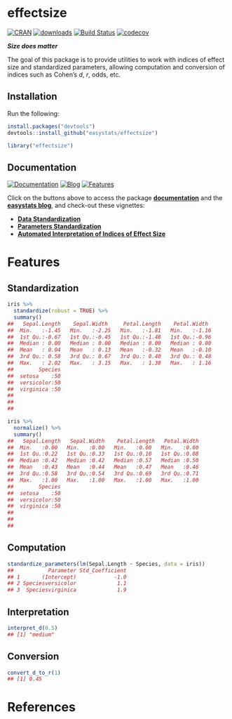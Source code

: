 
<!-- # bayestestR <img src='man/figures/logo.png' align="right" height="139" /> -->

# effectsize

[![CRAN](http://www.r-pkg.org/badges/version/effectsize)](https://cran.r-project.org/package=effectsize)
[![downloads](http://cranlogs.r-pkg.org/badges/effectsize)](https://cran.r-project.org/package=effectsize)
[![Build
Status](https://travis-ci.org/easystats/effectsize.svg?branch=master)](https://travis-ci.org/easystats/effectsize)
[![codecov](https://codecov.io/gh/easystats/effectsize/branch/master/graph/badge.svg)](https://codecov.io/gh/easystats/effectsize)

***Size does matter***

The goal of this package is to provide utilities to work with indices of
effect size and standardized parameters, allowing computation and
conversion of indices such as Cohen’s *d*, *r*, odds, etc.

## Installation

Run the following:

``` r
install.packages("devtools")
devtools::install_github("easystats/effectsize")
```

``` r
library("effectsize")
```

## Documentation

[![Documentation](https://img.shields.io/badge/documentation-effectsize-orange.svg?colorB=E91E63)](https://easystats.github.io/effectsize/)
[![Blog](https://img.shields.io/badge/blog-easystats-orange.svg?colorB=FF9800)](https://easystats.github.io/blog/posts/)
[![Features](https://img.shields.io/badge/features-effectsize-orange.svg?colorB=2196F3)](https://easystats.github.io/effectsize/reference/index.html)

Click on the buttons above to access the package
[**documentation**](https://easystats.github.io/effectsize/) and the
[**easystats blog**](https://easystats.github.io/blog/posts/), and
check-out these vignettes:

  - [**Data
    Standardization**](https://easystats.github.io/effectsize/articles/standardize_data.html)
  - [**Parameters
    Standardization**](https://easystats.github.io/effectsize/articles/standardize_parameters.html)
  - [**Automated Interpretation of Indices of Effect
    Size**](https://easystats.github.io/effectsize/articles/interpret.html)

# Features

## Standardization

``` r
iris %>% 
  standardize(robust = TRUE) %>% 
  summary()
##   Sepal.Length    Sepal.Width     Petal.Length    Petal.Width   
##  Min.   :-1.45   Min.   :-2.25   Min.   :-1.81   Min.   :-1.16  
##  1st Qu.:-0.67   1st Qu.:-0.45   1st Qu.:-1.48   1st Qu.:-0.96  
##  Median : 0.00   Median : 0.00   Median : 0.00   Median : 0.00  
##  Mean   : 0.04   Mean   : 0.13   Mean   :-0.32   Mean   :-0.10  
##  3rd Qu.: 0.58   3rd Qu.: 0.67   3rd Qu.: 0.40   3rd Qu.: 0.48  
##  Max.   : 2.02   Max.   : 3.15   Max.   : 1.38   Max.   : 1.16  
##        Species  
##  setosa    :50  
##  versicolor:50  
##  virginica :50  
##                 
##                 
## 
```

``` r
iris %>% 
  normalize() %>% 
  summary()
##   Sepal.Length   Sepal.Width    Petal.Length   Petal.Width  
##  Min.   :0.00   Min.   :0.00   Min.   :0.00   Min.   :0.00  
##  1st Qu.:0.22   1st Qu.:0.33   1st Qu.:0.10   1st Qu.:0.08  
##  Median :0.42   Median :0.42   Median :0.57   Median :0.50  
##  Mean   :0.43   Mean   :0.44   Mean   :0.47   Mean   :0.46  
##  3rd Qu.:0.58   3rd Qu.:0.54   3rd Qu.:0.69   3rd Qu.:0.71  
##  Max.   :1.00   Max.   :1.00   Max.   :1.00   Max.   :1.00  
##        Species  
##  setosa    :50  
##  versicolor:50  
##  virginica :50  
##                 
##                 
## 
```

## Computation

``` r
standardize_parameters(lm(Sepal.Length ~ Species, data = iris))
##           Parameter Std_Coefficient
## 1       (Intercept)            -1.0
## 2 Speciesversicolor             1.1
## 3  Speciesvirginica             1.9
```

## Interpretation

``` r
interpret_d(0.5)
## [1] "medium"
```

## Conversion

``` r
convert_d_to_r(1)
## [1] 0.45
```

# References
